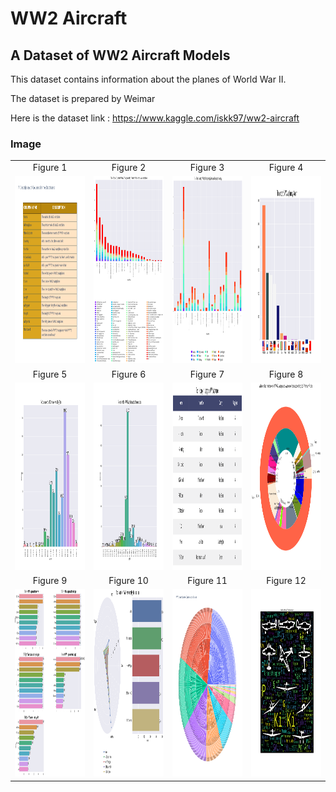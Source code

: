 
# WW2 Aircraft
## A Dataset of WW2 Aircraft Models

This dataset contains information about the planes of World War II.

The dataset is prepared by Weimar

Here is the dataset link : https://www.kaggle.com/iskk97/ww2-aircraft

### Image

<table style="border: 0px;">
  <tr>
     <td align="center"> Figure 1 </td>
     <td align="center"> Figure 2 </td>
     <td align="center"> Figure 3 </td>
     <td align="center"> Figure 4 </td>
  </tr>
  <tr>
    <td><img width="800" height="300" src ="https://github.com/Rapter1990/Data-Visualization-Examples/blob/master/WW2%20Aircraft/images/image1.png"></td>
    <td><img width="800" height="300" src ="https://github.com/Rapter1990/Data-Visualization-Examples/blob/master/WW2%20Aircraft/images/image2.png"></td>
    <td><img width="800" height="300" src ="https://github.com/Rapter1990/Data-Visualization-Examples/blob/master/WW2%20Aircraft/images/image3.png"></td>
    <td><img width="800" height="300" src ="https://github.com/Rapter1990/Data-Visualization-Examples/blob/master/WW2%20Aircraft/images/image4.png"></td>
  </tr>
  <tr>
     <td align="center"> Figure 5 </td>
     <td align="center"> Figure 6 </td>
     <td align="center"> Figure 7 </td>
     <td align="center"> Figure 8 </td>
  </tr>
  <tr>
    <td><img width="800" height="300" src ="https://github.com/Rapter1990/Data-Visualization-Examples/blob/master/WW2%20Aircraft/images/image5.png"></td>
    <td><img width="800" height="300" src ="https://github.com/Rapter1990/Data-Visualization-Examples/blob/master/WW2%20Aircraft/images/image6.png"></td>
    <td><img width="800" height="300" src ="https://github.com/Rapter1990/Data-Visualization-Examples/blob/master/WW2%20Aircraft/images/image7.png"></td>
    <td><img width="800" height="300" src ="https://github.com/Rapter1990/Data-Visualization-Examples/blob/master/WW2%20Aircraft/images/image8.png"></td>
  </tr>
  <tr>
     <td align="center"> Figure 9 </td>
     <td align="center"> Figure 10 </td>
     <td align="center"> Figure 11 </td>
     <td align="center"> Figure 12 </td>
  </tr>
  <tr>
    <td><img width="800" height="300" src ="https://github.com/Rapter1990/Data-Visualization-Examples/blob/master/WW2%20Aircraft/images/image9.png"></td>
    <td><img width="800" height="300" src ="https://github.com/Rapter1990/Data-Visualization-Examples/blob/master/WW2%20Aircraft/images/image10.png"></td>
    <td><img width="800" height="300" src ="https://github.com/Rapter1990/Data-Visualization-Examples/blob/master/WW2%20Aircraft/images/image11.png"></td>
    <td><img width="800" height="300" src ="https://github.com/Rapter1990/Data-Visualization-Examples/blob/master/WW2%20Aircraft/images/image12.png"></td>
  </tr>
</table>
